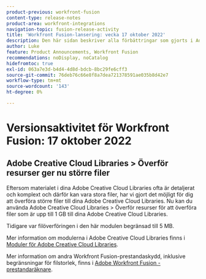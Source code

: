 ```yaml
---
product-previous: workfront-fusion
content-type: release-notes
product-area: workfront-integrations
navigation-topic: fusion-release-activity
title: 'Workfront Fusion-lansering: vecka 17 oktober 2022'
description: Den här sidan beskriver alla förbättringar som gjorts i Adobe Workfront Fusion den 17 oktober 2022.
author: Luke
feature: Product Announcements, Workfront Fusion
recommendations: noDisplay, noCatalog
hidefromtoc: true
exl-id: 063a7e3d-b4d4-4d8d-bdcb-8bc29fe6cff3
source-git-commit: 76deb76c66e8f8a7dea721378591ae035b8d42e7
workflow-type: tm+mt
source-wordcount: '143'
ht-degree: 0%

---
```


# Versionsaktivitet för Workfront Fusion: 17 oktober 2022

## Adobe Creative Cloud Libraries > Överför resurser ger nu större filer

Eftersom materialet i dina Adobe Creative Cloud Libraries ofta är detaljerat och komplext och därför kan vara stora filer, har vi gjort det möjligt för dig att överföra större filer till dina Adobe Creative Cloud Libraries. Nu kan du använda Adobe Creative Cloud Libraries > Överför resurser för att överföra filer som är upp till 1 GB till dina Adobe Creative Cloud Libraries.

Tidigare var filöverföringen i den här modulen begränsad till 5 MB.

Mer information om modulerna i Adobe Creative Cloud Libraries finns i [Moduler för Adobe Creative Cloud Libraries](/help/quicksilver/workfront-fusion/apps-and-their-modules/creative-cloud-libraries-modules.md).

Mer information om andra Workfront Fusion-prestandaskydd, inklusive begränsningar för filstorlek, finns i [Adobe Workfront Fusion - prestandaräknare](/help/quicksilver/workfront-fusion/get-started/fusion-performance-guardrails.md).
